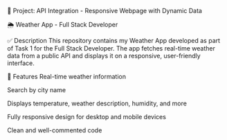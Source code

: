 📌 Project: API Integration - Responsive Webpage with Dynamic Data

🌦️ Weather App - Full Stack Developer

✅ Description
This repository contains my Weather App developed as part of Task 1 for the Full Stack Developer. The app fetches real-time weather data from a public API and displays it on a responsive, user-friendly interface.

🚀 Features
Real-time weather information

Search by city name

Displays temperature, weather description, humidity, and more

Fully responsive design for desktop and mobile devices

Clean and well-commented code
